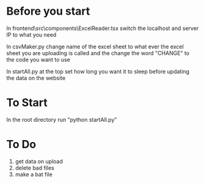 # Before you start

In frontend\src\components\ExcelReader.tsx switch the localhost and server IP to what you need

In csvMaker.py change name of the excel sheet to what ever the excel sheet you are uploading is called and the change the word "CHANGE" to the code you want to use

In startAll.py at the top set how long you want it to sleep before updating the data on the website

# To Start

In the root directory run "python startAll.py"

# To Do
1. get data on upload
2. delete bad files
3. make a bat file